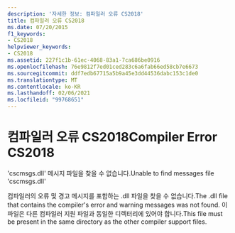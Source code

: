 ```yaml
---
description: '자세한 정보: 컴파일러 오류 CS2018'
title: 컴파일러 오류 CS2018
ms.date: 07/20/2015
f1_keywords:
- CS2018
helpviewer_keywords:
- CS2018
ms.assetid: 227f1c1b-61ec-4068-83a1-7ca686be0916
ms.openlocfilehash: 76e9812f7ed01ced283c6a6fab66ed58cb7e6673
ms.sourcegitcommit: ddf7edb67715a5b9a45e3dd44536dabc153c1de0
ms.translationtype: MT
ms.contentlocale: ko-KR
ms.lasthandoff: 02/06/2021
ms.locfileid: "99768651"
---
```

# <a name="compiler-error-cs2018"></a><span data-ttu-id="8a9c9-103">컴파일러 오류 CS2018</span><span class="sxs-lookup"><span data-stu-id="8a9c9-103">Compiler Error CS2018</span></span>

<span data-ttu-id="8a9c9-104">'cscmsgs.dll' 메시지 파일을 찾을 수 없습니다.</span><span class="sxs-lookup"><span data-stu-id="8a9c9-104">Unable to find messages file 'cscmsgs.dll'</span></span>  
  
 <span data-ttu-id="8a9c9-105">컴파일러의 오류 및 경고 메시지를 포함하는 .dll 파일을 찾을 수 없습니다.</span><span class="sxs-lookup"><span data-stu-id="8a9c9-105">The .dll file that contains the compiler's error and warning messages was not found.</span></span> <span data-ttu-id="8a9c9-106">이 파일은 다른 컴파일러 지원 파일과 동일한 디렉터리에 있어야 합니다.</span><span class="sxs-lookup"><span data-stu-id="8a9c9-106">This file must be present in the same directory as the other compiler support files.</span></span>
